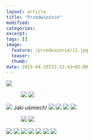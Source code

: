 ```yaml
---
layout: article
title: "Przedwiośnie"
modified:
categories: 
excerpt:
tags: []
image:
  feature: /przedwiosnie/11.jpg
  teaser:
  thumb:
date: 2015-04-26T23:52:43+02:00
---
```


<img src="http://nikodamn.github.io/images/przedwiosnie/3.jpg">

<figure class="half">
    <img src="http://nikodamn.github.io/images/przedwiosnie/4.jpg">
    <img src="http://nikodamn.github.io/images/przedwiosnie/1.jpg">
</figure>

<img src="http://nikodamn.github.io/images/przedwiosnie/2.jpg">
<description>Jaki uśmiech!</description>

<img src="http://nikodamn.github.io/images/przedwiosnie/5.jpg">

<img src="http://nikodamn.github.io/images/przedwiosnie/6.jpg">

<img src="http://nikodamn.github.io/images/przedwiosnie/8.jpg">

<img src="http://nikodamn.github.io/images/przedwiosnie/7.jpg">

<figure class="half">
    <img src="http://nikodamn.github.io/images/przedwiosnie/9.jpg">
    <img src="http://nikodamn.github.io/images/przedwiosnie/13.jpg">
</figure>

<img src="http://nikodamn.github.io/images/przedwiosnie/12.jpg">

<img src="http://nikodamn.github.io/images/przedwiosnie/10.jpg">

<img src="http://nikodamn.github.io/images/przedwiosnie/14.jpg">

<img src="http://nikodamn.github.io/images/przedwiosnie/15.jpg">

<img src="http://nikodamn.github.io/images/przedwiosnie/16.jpg">

<img src="http://nikodamn.github.io/images/przedwiosnie/17.jpg">

<img src="http://nikodamn.github.io/images/przedwiosnie/18.jpg">
